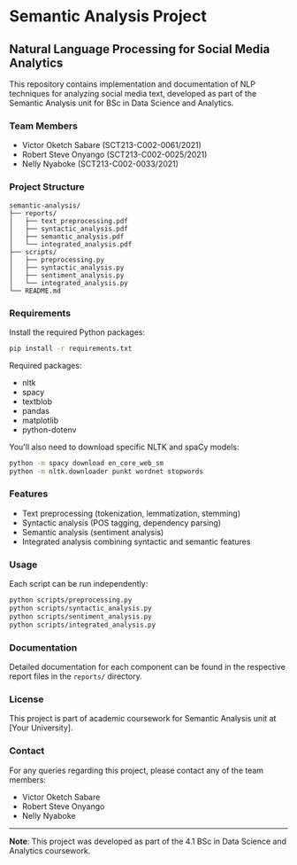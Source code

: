 # Semantic Analysis Project
## Natural Language Processing for Social Media Analytics

This repository contains implementation and documentation of NLP techniques for analyzing social media text, developed as part of the Semantic Analysis unit for BSc in Data Science and Analytics.

### Team Members
- Victor Oketch Sabare (SCT213-C002-0061/2021)
- Robert Steve Onyango (SCT213-C002-0025/2021)
- Nelly Nyaboke (SCT213-C002-0033/2021)

### Project Structure
```
semantic-analysis/
├── reports/
│   ├── text_preprocessing.pdf
│   ├── syntactic_analysis.pdf
│   ├── semantic_analysis.pdf
│   └── integrated_analysis.pdf
├── scripts/
│   ├── preprocessing.py
│   ├── syntactic_analysis.py
│   ├── sentiment_analysis.py
│   └── integrated_analysis.py
└── README.md
```

### Requirements
Install the required Python packages:
```bash
pip install -r requirements.txt
```

Required packages:
- nltk
- spacy
- textblob
- pandas
- matplotlib
- python-dotenv

You'll also need to download specific NLTK and spaCy models:
```bash
python -m spacy download en_core_web_sm
python -m nltk.downloader punkt wordnet stopwords
```

### Features
- Text preprocessing (tokenization, lemmatization, stemming)
- Syntactic analysis (POS tagging, dependency parsing)
- Semantic analysis (sentiment analysis)
- Integrated analysis combining syntactic and semantic features

### Usage
Each script can be run independently:
```bash
python scripts/preprocessing.py
python scripts/syntactic_analysis.py
python scripts/sentiment_analysis.py
python scripts/integrated_analysis.py
```

### Documentation
Detailed documentation for each component can be found in the respective report files in the `reports/` directory.

### License
This project is part of academic coursework for Semantic Analysis unit at [Your University].

### Contact
For any queries regarding this project, please contact any of the team members:
- Victor Oketch Sabare
- Robert Steve Onyango
- Nelly Nyaboke

---
**Note**: This project was developed as part of the 4.1 BSc in Data Science and Analytics coursework.
